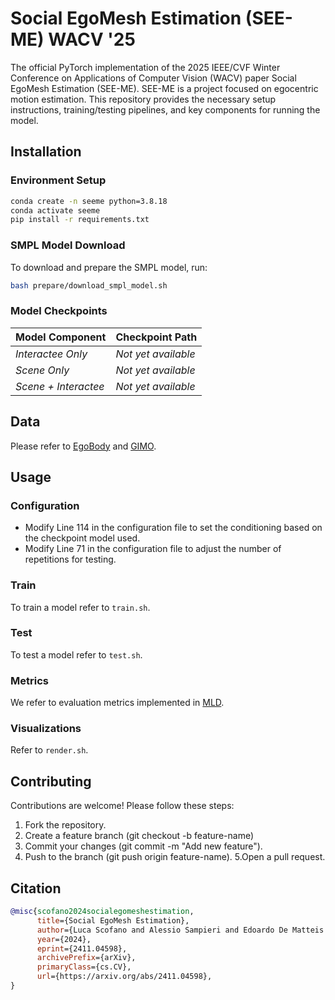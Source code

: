 # Social EgoMesh Estimation (SEE-ME) WACV '25
The official PyTorch implementation of the 2025 IEEE/CVF Winter Conference on Applications of Computer Vision (WACV) paper Social EgoMesh Estimation (SEE-ME).
SEE-ME is a project focused on egocentric motion estimation. This repository provides the necessary setup instructions, training/testing pipelines, and key components for running the model.

## Installation

### Environment Setup

```bash
conda create -n seeme python=3.8.18
conda activate seeme
pip install -r requirements.txt
```

### SMPL Model Download

To download and prepare the SMPL model, run:

```bash
bash prepare/download_smpl_model.sh
```

### Model Checkpoints

| **Model Component** | **Checkpoint Path** |
| --- | --- |
| *Interactee Only* | *Not yet available* |
| *Scene Only* | *Not yet available* |
| *Scene + Interactee* | *Not yet available* |

## Data

Please refer to [EgoBody](https://sanweiliti.github.io/egobody/egobody.html) and [GIMO](https://geometry.stanford.edu/projects/gimo/).

## Usage

### Configuration

- Modify Line 114 in the configuration file to set the conditioning based on the checkpoint model used.
- Modify Line 71 in the configuration file to adjust the number of repetitions for testing.

### Train

To train a model refer to `train.sh`.

### Test

To test a model refer to `test.sh`.

### Metrics

We refer to evaluation metrics implemented in [MLD](https://github.com/ChenFengYe/motion-latent-diffusion/blob/main/mld/models/metrics/compute.py).

### Visualizations

Refer to `render.sh`.

## Contributing

Contributions are welcome! Please follow these steps:

1. Fork the repository.
2. Create a feature branch (git checkout -b feature-name)
3. Commit your changes (git commit -m "Add new feature").
4. Push to the branch (git push origin feature-name).
5.Open a pull request.

## Citation

```bibtex
@misc{scofano2024socialegomeshestimation,
      title={Social EgoMesh Estimation}, 
      author={Luca Scofano and Alessio Sampieri and Edoardo De Matteis and Indro Spinelli and Fabio Galasso},
      year={2024},
      eprint={2411.04598},
      archivePrefix={arXiv},
      primaryClass={cs.CV},
      url={https://arxiv.org/abs/2411.04598}, 
}
```
